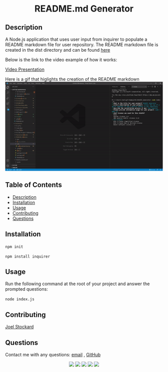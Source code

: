 <h1 align="center">README.md Generator</h1>
   
  
</p>
   
## Description
  
 A Node.js application that uses user input from inquirer to populate a README markdown file for user repository. The README markdown file is created in the dist directory and can be found [here](.dist/README.md)

Below is the link to the video example of how it works:

[Video Presentation](https://drive.google.com/file/d/1Nq8fvlaYUPrGtLLVhEuRy4nsEku7EcGy/view?usp=sharing)

Here is a gif that higlights the creation of the README markdown <br />
![Gif](./src/readme-generator-example.gif)

## Table of Contents

- [Description](#description)
- [Installation](#installation)
- [Usage](#usage)
- [Contributing](#contributing)
- [Questions](#questions)

## Installation

`npm init`

`npm install inquirer`

## Usage

Run the following command at the root of your project and answer the prompted questions:

`node index.js`

## Contributing

[Joel Stockard](https://github.com/jtstockard)

## Questions

Contact me with any questions: [email](jtstockard92@gmail.com) , [GitHub](https://github.com/jtstockard)<br />

<p align="center">
    <img src="https://img.shields.io/badge/Javascript-yellow" />
    <img src="https://img.shields.io/badge/jQuery-blue"  />
    <img src="https://img.shields.io/badge/-node.js-green" />
    <img src="https://img.shields.io/badge/-inquirer-red" >
    <img src="https://img.shields.io/badge/-json-orange" />
